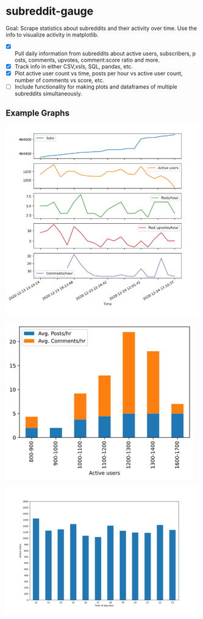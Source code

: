 # subreddit-gauge

Goal: Scrape statistics about subreddits and their activity over time. Use the info to visualize activity in matplotlib.

- [x] Pull daily information from subreddits about active users, subscribers, posts, comments, upvotes, comment:score ratio and more.
- [x] Track info in either CSV,xsls, SQL, pandas, etc.
- [x] Plot active user count vs time, posts per hour vs active user count, number of comments vs score, etc.
- [ ] Include functionality for making plots and dataframes of multiple subreddits simultaneously.

## Example Graphs

![Subreddit activity](https://raw.githubusercontent.com/maybemaby/subreddit-gauge/master/images/activitygraph.png)

![Subreddit activity vs usercount](https://raw.githubusercontent.com/maybemaby/subreddit-gauge/master/images/activity-users-graph.png)

![Subreddit usercount](https://raw.githubusercontent.com/maybemaby/subreddit-gauge/master/images/usercount_graph.png)
